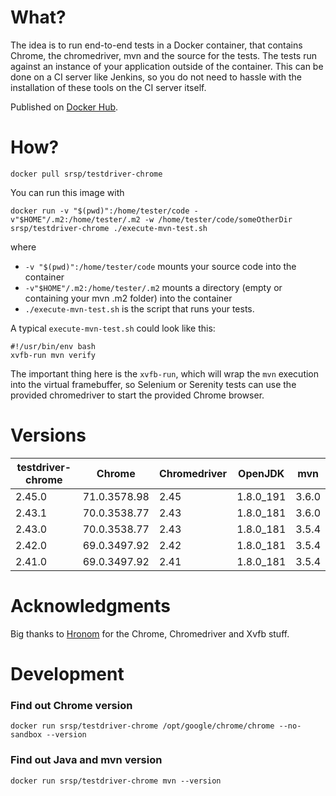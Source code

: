 # What? 
The idea is to run end-to-end tests in a Docker container, that contains Chrome, the chromedriver, mvn and the source for the tests. The tests run against an instance of your application outside of the container. This can be done on a CI server like Jenkins, so you do not need to hassle with the installation of these tools on the CI server itself.

Published on [Docker Hub](https://hub.docker.com/r/srsp/testdriver-chrome/).

# How? 

```
docker pull srsp/testdriver-chrome
```

You can run this image with 

```docker run -v "$(pwd)":/home/tester/code -v"$HOME"/.m2:/home/tester/.m2 -w /home/tester/code/someOtherDir srsp/testdriver-chrome ./execute-mvn-test.sh```

where 

* `-v "$(pwd)":/home/tester/code` mounts your source code into the container
* `-v"$HOME"/.m2:/home/tester/.m2` mounts a directory (empty or containing your mvn .m2 folder) into the container
* `./execute-mvn-test.sh` is the script that runs your tests.

A typical `execute-mvn-test.sh` could look like this:

```
#!/usr/bin/env bash
xvfb-run mvn verify
```

The important thing here is the `xvfb-run`, which will wrap the `mvn` execution into the virtual framebuffer, so Selenium or Serenity tests can use the provided chromedriver to start the provided Chrome browser.

# Versions

| testdriver-chrome | Chrome       | Chromedriver | OpenJDK   | mvn   | 
|---		          |---           |---           |---        |--- 
| 2.45.0            | 71.0.3578.98 | 2.45         | 1.8.0_191 | 3.6.0 |
| 2.43.1            | 70.0.3538.77 | 2.43         | 1.8.0_181 | 3.6.0 |
| 2.43.0            | 70.0.3538.77 | 2.43         | 1.8.0_181 | 3.5.4 |
| 2.42.0            | 69.0.3497.92 | 2.42         | 1.8.0_181 | 3.5.4 |
| 2.41.0            | 69.0.3497.92 | 2.41         | 1.8.0_181 | 3.5.4 |


# Acknowledgments
Big thanks to [Hronom](https://github.com/Hronom/chromedriver-docker-example) for the Chrome, Chromedriver and Xvfb stuff.

# Development

### Find out Chrome version

`docker run srsp/testdriver-chrome /opt/google/chrome/chrome --no-sandbox --version`

### Find out Java and mvn version

`docker run srsp/testdriver-chrome mvn --version`